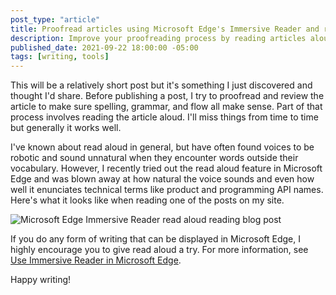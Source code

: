 ```yaml
---
post_type: "article" 
title: Proofread articles using Microsoft Edge's Immersive Reader and read aloud
description: Improve your proofreading process by reading articles aloud using Immersive Reader in Microsoft Edge
published_date: 2021-09-22 18:00:00 -05:00
tags: [writing, tools]
---
```


This will be a relatively short post but it's something I just discovered and thought I'd share. Before publishing a post, I try to proofread and review the article to make sure spelling, grammar, and flow all make sense. Part of that process involves reading the article aloud. I'll miss things from time to time but generally it works well. 

I've known about read aloud in general, but have often found voices to be robotic and sound unnatural when they encounter words outside their vocabulary. However, I recently tried out the read aloud feature in Microsoft Edge and was blown away at how natural the voice sounds and even how well it enunciates technical terms like product and programming API names. Here's what it looks like when reading one of the posts on my site.

![Microsoft Edge Immersive Reader read aloud reading blog post](https://user-images.githubusercontent.com/11130940/134442715-e0af0c4a-a522-49a9-a0b1-ac658b284c68.png)

If you do any form of writing that can be displayed in Microsoft Edge, I highly encourage you to give read aloud a try. For more information, see [Use Immersive Reader in Microsoft Edge](https://support.microsoft.com/topic/use-immersive-reader-in-microsoft-edge-78a7a17d-52e1-47ee-b0ac-eff8539015e1).

Happy writing!